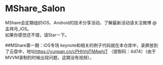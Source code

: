 # MShare_Salon    
MShare会定期组织iOS、Android的技术分享活动，了解最新活动请关注微博 @孟祥月_iOS。      
如果你感觉还不错，请Star一下。

##MShare第一期：iOS专场 
keynote和相关的例子代码就在本仓库中，录屏放到了云盘中，地址<https://yunpan.cn/cPHhVgTMAwhiT> （提取码：4d74）（由于MVVM录制的时候出现问题，这期没有视频）。
